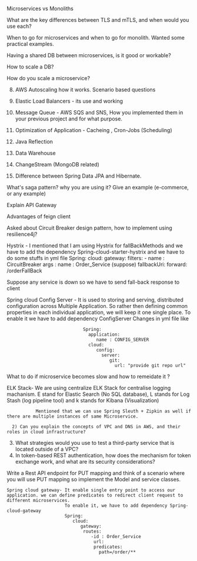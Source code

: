 Microservices vs Monoliths

What are the key differences between TLS and mTLS, and when would you use each?


When to go for microservices and when to go for monolith. Wanted some practical examples.

Having a shared DB between microservices, is it good or workable?

How to scale a DB?

How do you scale a microservice?

8. AWS Autoscaling how it works. Scenario based questions

9. Elastic Load Balancers - its use and working

10. Message Queue - AWS SQS and SNS, How you implemented them in your previous project and for what purpose.

11. Optimization of Application - Cacheing , Cron-Jobs (Scheduling)

12. Java Reflection

13. Data Warehouse

14. ChangeStream (MongoDB related)

15. Difference between Spring Data JPA and Hibernate.


What's saga pattern? why you are using it? Give an example (e-commerce, or any example)

Explain API Gateway

Advantages of feign client

Asked about Circuit Breaker design
pattern, how to implement using resilience4j?

Hystrix - I mentioned that I am using Hystrix for fallBackMethods and we have to add the dependency  Spring-cloud-starter-hystrix and we have to do some stuffs in yml file
	    Spring:
		  cloud:
		     gateway: 
			    filters:
				   - name : CircuitBreaker
				     args : name : Order_Service (suppose)
					 fallbackUri: forward: /orderFallBack
		
Suppose any service is down so we have to send fall-back response to client 


Spring cloud Config Server - It is used to storing and serving, distributed configuration across Multiple Application. 
	                             So rather then defining common properties in each individual application, we will keep it one single place.
								 To enable it we have to add dependency ConfigServer
								 Changes in yml file like
								 
								 Spring: 
								   application:
								      name : CONFIG_SERVER
								   cloud:
								      config:
									    server: 
										   git:
										     url: "provide git repo url"

What to do if microservice becomes slow and how to remeidate it ?

ELK Stack- We are using centralize ELK Stack for centralise logging machanism.
	           E stand for Elastic Search (No SQL database), L stands for Log Stash (log pipeline tool) and k stands for Kibana (Visualization)
			   
			   Mentioned that we can use Spring Sleuth + Zipkin as well if there are multiple instances of same Microservice.

      2) Can you explain the concepts of VPC and DNS in AWS, and their roles in cloud infrastructure?
3) What strategies would you use to test a third-party service that is located outside of a VPC?
4) In token-based REST authentication, how does the mechanism for token exchange work, and what are its security considerations?

 Write a Rest API endpoint for PUT mapping and think of a scenario where you will use PUT
mapping so implement the Model and service classes.
			   
	Spring cloud gateway- It enable single entry point to access our application. we can define predicates to redirect client request to different microservices. 
	                      To enable it, we have to add dependency Spring-cloud-gateway
						  Spring: 
						     cloud:
							    gateway:
								 routes:
								    -id : Order_Service
                                     url:
                                     predicates:
                                       path=/order/**
